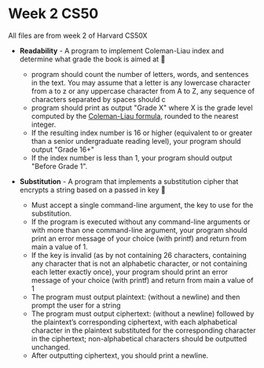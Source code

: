 # Week 2 CS50

All files are from week 2 of Harvard CS50X

- **Readability** - A program to implement Coleman-Liau index and determine what grade the book is aimed at 📖
  - program should count the number of letters, words, and sentences in the text. You may assume that a letter is any lowercase character from a to z or any uppercase character from A to Z, any sequence of characters separated by spaces should c
  - program should print as output "Grade X" where X is the grade level computed by the [Coleman-Liau formula](https://en.wikipedia.org/wiki/Coleman%E2%80%93Liau_index), rounded to the nearest integer.
  - If the resulting index number is 16 or higher (equivalent to or greater than a senior undergraduate reading level), your program should output "Grade 16+"
  - If the index number is less than 1, your program should output "Before Grade 1".

- **Substitution** - A program that implements a substitution cipher that encrypts a string based on a passed in key 🔑
  - Must accept a single command-line argument, the key to use for the substitution.
  - If the program is executed without any command-line arguments or with more than one command-line argument, your program should print an error message of your choice (with printf) and return from main a value of 1.
  - If the key is invalid (as by not containing 26 characters, containing any character that is not an alphabetic character, or not containing each letter exactly once), your program should print an error message of your choice (with printf) and return from main a value of 1
  - The program must output plaintext: (without a newline) and then prompt the user for a string
  - The program must output ciphertext: (without a newline) followed by the plaintext’s corresponding ciphertext, with each alphabetical character in the plaintext substituted for the corresponding character in the ciphertext; non-alphabetical characters should be outputted unchanged.
  - After outputting ciphertext, you should print a newline. 